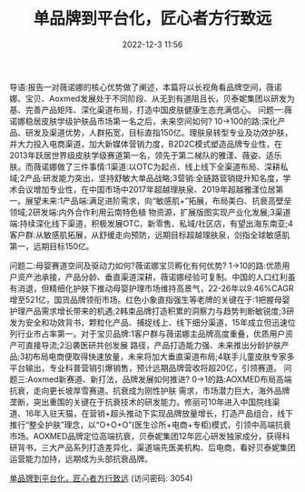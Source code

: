 ﻿---
title: 单品牌到平台化，匠心者方行致远
date: 2022-12-3 11:56
tags:
- 贝泰妮
updated: 1970-01-01 08:00:00
---

导语:报告一对薇诺娜的核心优势做了阐述，本篇将以长视角看品牌空间，薇诺娜、宝贝、Aoxmed发展处于不同阶段、从无到有道阻且长，贝泰妮集团以研发为基、完善产品矩阵、深化渠道布局，打造中国皮肤健康生态充满信心。
问题一:薇诺娜稳居皮肤学级护肤品市场第一名之后，未来空间如何?
10→100的路:深化产品、研发及渠道优势，人群拓宽，目标直指150亿。理肤泉转型专业及功效护肤，并大力投入电商渠道，加大新媒体营销力度，B2D2C模式塑造品牌专业性，在2013年跃居世界级皮肤学级赛道第一名，领先于第二梯队的雅漾、薇姿、适乐肤。而薇诺娜做了三件事情:1渠道:以OTC为起点、线上线下全渠道布局、深耕私域;2产品:研发能力突出，坚持舒敏大单品战略;3营销:全链路营销提升知名度，学术会议增加专业性，在中国市场中2017年超越理肤泉、2019年超越雅漾位居第一。展望未来:1产品端:满足进阶需求，向“敏感肌+”拓展，布局美白、抗衰高壁垒领域;2研发端:内外合作利用云南特色植
物资源，扩展版图实现产业化发展;3渠道端:持续深化线下渠道，积极发展OTC、新零售、私域/社区店，有望出海东南亚;4客户群:从敏感肌拓展，从舒缓走向预防，远期目标超越理肤泉，剑指全球敏感肌第一，远期目标150亿。
<!-- more -->
问题二:母婴赛道空间及驱动力如何?薇诺娜宝贝孵化有何优势?
1→10的路:优质用户资产池承接，产品分龄、垂直渠道深耕，薇诺娜经验可复制。中国的人口红利虽有消退，但精细化护肤下推动母婴护理市场维持高景气，22-26年以9.46%CAGR增至521亿，国货品牌领衔市场。红色小象直指强生等老牌的关键在于:1把握母婴护理产品需求增长带来的机遇;2韩束品牌打造积累的洞察力与趋势判断敏锐度;3研发为安全和功效背书，颗粒化产品、捕捉线上、线下细分渠道，15年成立但迅速位列行业市占率第一。对于宝贝品牌:1客户群与薇诺娜主品牌高度重叠，优质用户资产可直接导流;2沿袭医研共创发展
路径，产品打造能力强、未来推出分龄护肤产品;3初布局电商便取得快速放量，未来将加大垂直渠道布局;4联手儿童皮肤专家多平台输出，专业科普营销引爆销售，预计远期品牌营收将超20亿，引领赛道。
问题三:Aoxmed新赛道、新打法，品牌发展如何推进?
0→1的路:AOXMED布局高端抗衰，走向更长坡厚雪赛道。抗衰成为刚性护肤
需求，市场潜力巨大，海外品牌垄断，突出重围的关键在于抗衰技术的研发能力。修丽可10年进入中国院线渠道、16年入驻天猫，在营销+超头推动下实现品牌放量增长，打造产品组合，线下推行“整全护肤”理念，以“O+O+O”(医生诊所+电商+专柜)模式，引领中高端抗衰市场。AOXMED品牌定位高端抗衰，贝泰妮集团12年匠心研发独家成分，获得科研背书，三大产品系列打造差异化，渠道端先医美机构、后电商，看好贝泰妮集团运营能力加持，远期成为头部抗衰品牌。

[单品牌到平台化，匠心者方行致远](https://url12.ctfile.com/f/3948612-739638952-887ec4?p=3054)
(访问密码: 3054)


